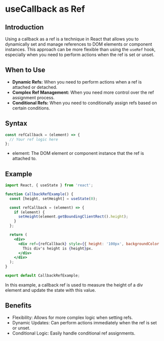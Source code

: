 # useCallback as Ref

## Introduction

Using a callback as a ref is a technique in React that allows you to dynamically set and manage references to DOM elements or component instances. This approach can be more flexible than using the `useRef` hook, especially when you need to perform actions when the ref is set or unset.

## When to Use

- **Dynamic Refs:** When you need to perform actions when a ref is attached or detached.
- **Complex Ref Management:** When you need more control over the ref assignment process.
- **Conditional Refs:** When you need to conditionally assign refs based on certain conditions.

## Syntax

```javascript
const refCallback = (element) => {
  // Your ref logic here
};
```
- element: The DOM element or component instance that the ref is attached to.

## Example
```jsx
import React, { useState } from 'react';

function CallbackRefExample() {
  const [height, setHeight] = useState(0);

  const refCallback = (element) => {
    if (element) {
      setHeight(element.getBoundingClientRect().height);
    }
  };

  return (
    <div>
      <div ref={refCallback} style={{ height: '100px', backgroundColor: 'lightblue' }}>
        This div's height is {height}px.
      </div>
    </div>
  );
}

export default CallbackRefExample;
```

In this example, a callback ref is used to measure the height of a div element and update the state with this value.

## Benefits
- Flexibility: Allows for more complex logic when setting refs.
- Dynamic Updates: Can perform actions immediately when the ref is set or unset.
- Conditional Logic: Easily handle conditional ref assignments.
